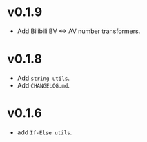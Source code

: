 # v0.1.9
- Add Bilibili BV <-> AV number transformers.

# v0.1.8
- Add `string utils`.
- Add `CHANGELOG.md`.

# v0.1.6
- add `If-Else utils`.